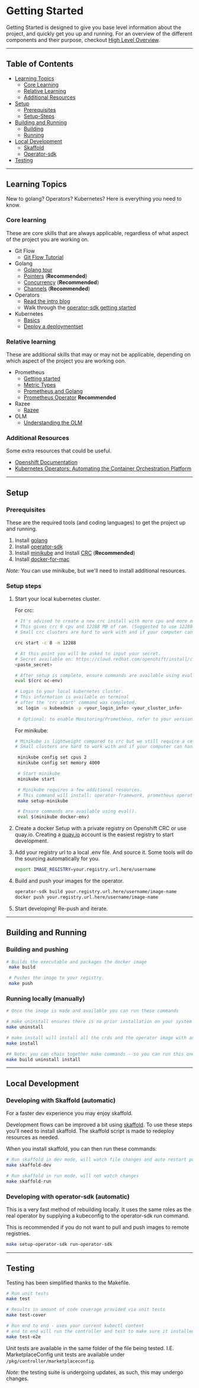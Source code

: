 # Getting Started

Getting Started is designed to give you base level information about the project, and quickly get you up and running.
For an overview of the different components and their purpose, checkout [High Level Overview](high-level-overview.md).

---
## Table of Contents
- [Learning Topics](#learning-topics)
  - [Core Learning](#core-learning)
  - [Relative Learning](#relative-learning)
  - [Additional Resources](#additional-resources)
- [Setup](#setup)
  - [Prerequisites](#prerequisites)
  - [Setup-Steps](#setup-steps)
- [Building and Running](#building-and-running)
  - [Building](#building)
  - [Running](#running-locally-manually)
- [Local Development](#local-development)
  - [Skaffold](#developing-with-skaffold-automatic)
  - [Operator-sdk](#developing-with-operator-sdk-automatic)
- [Testing](#testing)

---

## Learning Topics
New to golang? Operators? Kubernetes? Here is everything you need to know.

### Core learning
These are core skills that are always applicable, regardless of what aspect of the project you are working on.

- Git Flow
  - [Git Flow Tutorial](https://www.atlassian.com/git/tutorials/comparing-workflows/gitflow-workflow)
- Golang
  - [Golang tour](https://tour.golang.org/welcome/1)
  - [Pointers](https://tour.golang.org/moretypes/1) (**Recommended**)
  - [Concurrency](https://tour.golang.org/concurrency/1) (**Recommended**)
  - [Channels](https://tour.golang.org/concurrency/2) (**Recommended**)
- Operators
  - [Read the intro blog ](https://coreos.com/blog/introducing-operators.html)
  - Walk through the [operator-sdk getting started](https://sdk.operatorframework.io/docs/building-operators/golang/quickstart/)
- Kubernetes
  - [Basics](https://kubernetes.io/docs/tutorials/kubernetes-basics/)
  - [Deploy a deploymentset](https://kubernetes.io/docs/concepts/workloads/controllers/deployment/)

### Relative learning
These are additional skills that may or may not be applicable, depending on which aspect of the project you are working oon.

- Prometheus
  - [Getting started](https://prometheus.io/docs/prometheus/latest/getting_started/)
  - [Metric Types](https://prometheus.io/docs/concepts/metric_types/)
  - [Prometheus and Golang](https://prometheus.io/docs/guides/go-application/)
  - [Prometheus Operator](https://github.com/coreos/prometheus-operator/blob/master/Documentation/user-guides/getting-started.md) **Recommended**
- Razee
  - [Razee](https://github.com/razee-io/Razee/blob/master/README.md)
- OLM
  - [Understanding the OLM](https://docs.openshift.com/container-platform/4.4/operators/understanding_olm/olm-understanding-olm.html)

### Additional Resources
Some extra resources that could be useful.
- [Openshift Documentation](https://docs.openshift.com/)
- [Kubernetes Operators: Automating the Container Orchestration Platform](https://learning.oreilly.com/library/view/kubernetes-operators/9781492048039/)

---

## Setup

### Prerequisites

These are the required tools (and coding languages) to get the project up and running.
1. Install [golang](https://golang.org/doc/install)
1. Install [operator-sdk](https://github.com/operator-framework/operator-sdk)
1. Install [minikube](https://kubernetes.io/docs/tasks/tools/install-minikube/) and Install [CRC](https://developers.redhat.com/products/codeready-containers) (**Recommended**)
1. Install [docker-for-mac](https://docs.docker.com/docker-for-mac/install)

_Note:_ You can use minikube, but we'll need to install additional resources.

### Setup steps

1. Start your local kubernetes cluster. 

   For crc:
   ```sh
   # It's advised to create a new crc install with more cpu and more memory. 
   # This gives crc 8 cpu and 12288 MB of ram. (Suggested to use 12288 MB for Prometheus).
   # Small crc clusters are hard to work with and if your computer can handle it, run with these settings

   crc start -c 8 -m 12288
   
   # At this point you will be asked to input your secret.
   # Secret available on: https://cloud.redhat.com/openshift/install/crc/installer-provisioned
   <paste_secret>

   # After setup is complete, ensure commands are available using eval().
   eval $(crc oc-env)

   # Login to your local kubernetes cluster.
   # This information is available on terminal
   # after the 'crc start' command was completed.
    oc login -u kubeadmin -p <your_login_info> <your_cluster_info>
    
    # Optional: to enable Monitoring/Prometheus, refer to your version of CRC: https://access.redhat.com/documentation/en-us/red_hat_codeready_containers/1.12/html/getting_started_guide/administrative-tasks_gsg#starting-monitoring-alerting-telemetry_gsg
   ```

   For minikube:
   ```sh
   # Minikube is lightweight compared to crc but we still require a cerain amount of cpu's and ram.
   # Small clusters are hard to work with and if your computer can handle it, run with these settings

    minikube config set cpus 2
    minikube config set memory 4000

    # Start minikube
    minikube start

    # Minikube requires a few additional resources. 
    # This command will install: operator-framework, prometheus operator, and kube-state
    make setup-minikube

    # Ensure commands are available using eval().
    eval $(minikube docker-env)
   ```

1. Create a docker Setup with a private registry on Openshift CRC or use quay.io. Creating a [quay.io](https://quay.io) account is the easiest
   registry to start development.

1. Add your registry url to a local .env file. And source it. Some tools will do
   the sourcing automatically for you.

   ```sh
   export IMAGE_REGISTRY=your.registry.url.here/username
   ```

1. Build and push your images for the operator.

    ```sh
    operator-sdk build your.registry.url.here/username/image-name
    docker push your.registry.url.here/username/image-name
    ```

1. Start developing! Re-push and iterate.

---

## Building and Running

### Building and pushing

```sh
# Builds the executable and packages the docker image
 make build

 # Pushes the image to your registry.
 make push
```

### Running locally (manually)

```sh
# Once the image is made and available you can run these commands

# make uninstall ensures there is no prior installation on your system
make uninstall

# make install will install all the crds and the operator image with an example CR.
make install

## Note: you can chain together make commands --so you can run this one command instead:
make build uninstall install

```

---

## Local Development

### Developing with Skaffold (automatic)

For a faster dev experience you may enjoy skaffold.

Development flows can be improved a bit using [skaffold](https://skaffold.dev/). To use these steps you'll need to install skaffold.
The skaffold script is made to redeploy resources as needed.

When you install skaffold, you can then run these commands:

```sh
# Run skaffold in dev mode, will watch file changes and auto restart pods
make skaffold-dev

# Run skaffold in run mode, will not watch changes
make skaffold-run
```

### Developing with operator-sdk (automatic)

This is a very fast method of rebuilding locally. It uses the same roles as the real operator by supplying a kubeconfig to the operator-sdk run command.

This is recommended if you do not want to pull and push images to remote registries.

```sh
make setup-operator-sdk run-operator-sdk
```

---

## Testing

Testing has been simplified thanks to the Makefile.

```sh
# Run unit tests
make test

# Results in amount of code coverage provided via unit tests
make test-cover

# Run end to end - uses your current kubectl context
# end to end will run the controller and test to make sure it installed correctly
make test-e2e

```

Unit tests are available in the same folder of the file being tested.
I.E. MarketplaceConfig unit tests are available under `/pkg/controller/marketplaceconfig`. 

_Note:_ the testing suite is undergoing updates,
as such, this may undergo changes.
